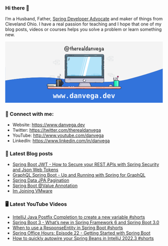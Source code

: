 ### Hi there 👋

I’m a Husband, Father, [Spring Developer Advocate](https://tanzu.vmware.com/developer/advocates/) and maker of things from Cleveland Ohio. I have a real passion for teaching and I hope that one of my blog posts, videos or courses helps you solve a problem or learn something new.

![Profile Header](./github_profile_header.png)

### 🤝 Connect with me:

- Website: https://www.danvega.dev
- Twitter: https://twitter.com/therealdanvega
- YouTube: http://www.youtube.com/danvega
- LinkedIn: https://www.linkedin.com/in/danvega

### 📝 Latest Blog posts

<!-- BLOG-POST-LIST:START -->
- [Spring Boot JWT - How to Secure your REST APIs with Spring Security and Json Web Tokens](https://www.danvega.dev/blog/2022/09/06/spring-security-jwt)
- [GraphQL Spring Boot - Up and Running with Spring for GraphQL](https://www.danvega.dev/blog/2022/05/17/spring-for-graphql)
- [Spring Data JPA Pagination](https://www.danvega.dev/blog/2022/05/12/spring-data-jpa-pagination)
- [Spring Boot @Value Annotation](https://www.danvega.dev/blog/2022/05/11/spring-boot-value-annotation)
- [Im Joining VMware](https://www.danvega.dev/blog/2022/01/24/im-joining-vmware)
<!-- BLOG-POST-LIST:END -->

### 🖥 Latest YouTube Videos

<!-- YOUTUBE:START -->
- [IntelliJ Java Postfix Completion to create a new variable #shorts](https://www.youtube.com/watch?v=wOYTJLQ0xNM)
- [Spring Boot 3 - What’s new in Spring Framework 6 and Spring Boot 3.0](https://www.youtube.com/watch?v=TR254zh-f3c)
- [When to use a ResponseEntity in Spring Boot #shorts](https://www.youtube.com/watch?v=DvOGJDL6-98)
- [Spring Office Hours: Episode 22 - Getting Started with Spring Boot](https://www.youtube.com/watch?v=OtaQZij3emQ)
- [How to quickly autowire your Spring Beans in IntelliJ 2022.3 #shorts](https://www.youtube.com/watch?v=rF-jY6pKUBQ)
<!-- YOUTUBE:END -->
